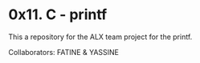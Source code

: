 # 0x11. C - printf
This a repository for the ALX team project for the printf.

Collaborators: FATINE & YASSINE

